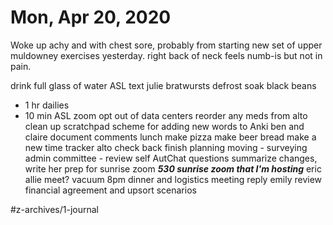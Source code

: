# Mon, Apr 20, 2020
Woke up achy and with chest sore, probably from starting new set of upper muldowney exercises yesterday. right back of neck feels numb-is but not in pain.

drink full glass of water
ASL
text julie
bratwursts defrost
soak black beans
- 1 hr dailies
- 10 min ASL
zoom opt out of data centers
reorder any meds from alto
clean up scratchpad
scheme for adding new words to Anki
ben and claire document comments
lunch
make pizza
make beer bread
make a new time tracker
alto check back
finish planning moving - surveying
admin committee - review self
AutChat questions summarize changes, write her
prep for sunrise zoom
***530 sunrise zoom that I'm hosting***
eric allie meet?
vacuum
8pm dinner and logistics meeting
reply emily
review financial agreement and upsort scenarios

#z-archives/1-journal
